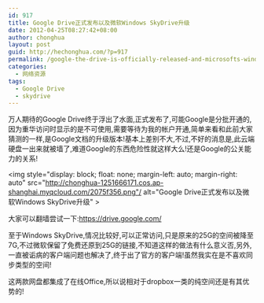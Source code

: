 ```yaml
---
id: 917
title: Google Drive正式发布以及微软Windows SkyDrive升级
date: 2012-04-25T08:27:42+08:00
author: chonghua
layout: post
guid: http://hechonghua.com/?p=917
permalink: /google-the-drive-is-officially-released-and-microsofts-windows-skydrive-upgrade/
categories:
  - 网络资源
tags:
  - Google Drive
  - skydrive
---
```

万人期待的Google Drive终于浮出了水面,正式发布了,可能Google是分批开通的,因为重华访问时显示的是不可使用,需要等待为我的帐户开通,简单来看和此前大家猜测的一样,是Google文档的升级版本!基本上差别不大,不过,不好的消息是,此云端硬盘一出来就被墙了,难道Google的东西危险性就这样大么!还是Google的公关能力的关系!

<img style="display: block; float: none; margin-left: auto; margin-right: auto" src="http://chonghua-1251666171.cos.ap-shanghai.myqcloud.com/2075f356.png"/ alt="Google Drive正式发布以及微软Windows SkyDrive升级" >

大家可以翻墙尝试一下:<a title="https://drive.google.com/" href="https://drive.google.com/" target="_blank">https://drive.google.com/</a>

至于Windows SkyDrive,情况比较好,可以正常访问,只是原来的25G的空间被降至7G,不过微软保留了免费还原到25G的链接,不知道这样的做法有什么意义否,另外,一直被诟病的客户端问题也解决了,终于出了官方的客户端!虽然我实在是不喜欢同步类型的空间!

这两款网盘都集成了在线Office,所以说相对于dropbox一类的纯空间还是有其优势的!